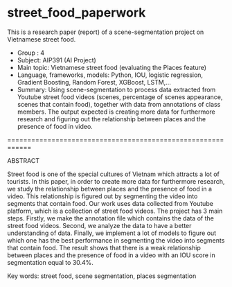# street_food_paperwork
This is a research paper (report) of a scene-segmentation project on Vietnamese street food.
- Group  : 4
- Subject: AIP391 (AI Project)
- Main topic: Vietnamese street food (evaluating the Places feature)
- Language, frameworks, models: Python, IOU, logistic regression, Gradient Boosting, Random Forest, XGBoost, LSTM,...
- Summary: Using scene-segmentation to process data extracted from Youtube street food videos (scenes, percentage of scenes appearance, scenes that contain food), together with data from annotations of class members. The output expected is creating more data for furthermore research and figuring out the relationship between places and the presence of food in video.


============================================================

ABSTRACT

Street food is one of the special cultures of Vietnam which attracts a lot of tourists. In this paper, in order to create more data for furthermore research, we study the relationship between places and the presence of food in a video. This relationship is figured out by segmenting the video into segments that contain food. Our work uses data collected from Youtube platform, which is a collection of street food videos. The project has 3 main steps. Firstly, we make the annotation file which contains the data of the street food videos. Second, we analyze the data to have a better understanding of data. Finally, we implement a lot of models to figure out which one has the best performance in segmenting the video into segments that contain food. The result shows that there is a weak relationship between places and the presence of food in a video with an IOU score in segmentation equal to 30.4%.

Key words: street food, scene segmentation, places segmentation
